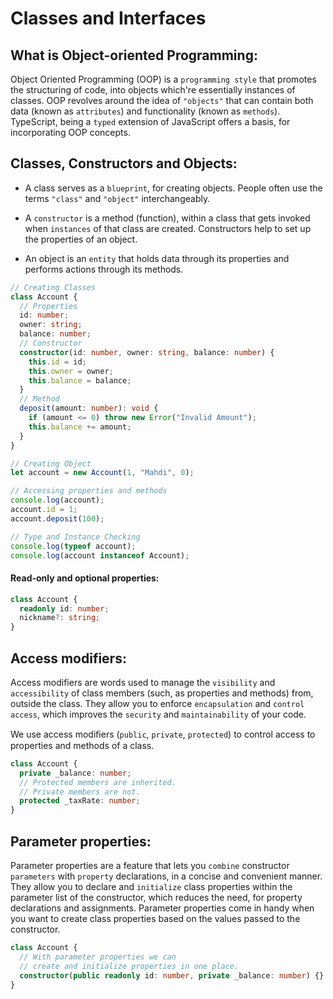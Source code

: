 # Classes and Interfaces

## What is Object-oriented Programming:

Object Oriented Programming (OOP) is a `programming style` that promotes the structuring of code, into objects which're essentially instances of classes. OOP revolves around the idea of `"objects"` that can contain both data (known as `attributes`) and functionality (known as `methods`). TypeScript, being a `typed` extension of JavaScript offers a basis, for incorporating OOP concepts.

## Classes, Constructors and Objects:

- A class serves as a `blueprint`, for creating objects. People often use the terms `"class"` and `"object"` interchangeably.

- A `constructor` is a method (function), within a class that gets invoked when `instances` of that class are created. Constructors help to set up the properties of an object.

- An object is an `entity` that holds data through its properties and performs actions through its methods.

```ts
// Creating Classes
class Account {
  // Properties
  id: number;
  owner: string;
  balance: number;
  // Constructor
  constructor(id: number, owner: string, balance: number) {
    this.id = id;
    this.owner = owner;
    this.balance = balance;
  }
  // Method
  deposit(amount: number): void {
    if (amount <= 0) throw new Error("Invalid Amount");
    this.balance += amount;
  }
}

// Creating Object
let account = new Account(1, "Mahdi", 0);

// Accessing properties and methods
console.log(account);
account.id = 1;
account.deposit(100);

// Type and Instance Checking
console.log(typeof account);
console.log(account instanceof Account);
```

#### Read-only and optional properties:

```ts
class Account {
  readonly id: number;
  nickname?: string;
}
```

## Access modifiers:

Access modifiers are words used to manage the `visibility` and `accessibility` of class members (such, as properties and methods) from, outside the class. They allow you to enforce `encapsulation` and `control access`, which improves the `security` and `maintainability` of your code.

We use access modiﬁers (`public`, `private`, `protected`) to control access to properties and
methods of a class.

```ts
class Account {
  private _balance: number;
  // Protected members are inherited.
  // Private members are not.
  protected _taxRate: number;
}
```

## Parameter properties:

Parameter properties are a feature that lets you `combine` constructor `parameters` with `property` declarations, in a concise and convenient manner. They allow you to declare and `initialize` class properties within the parameter list of the constructor, which reduces the need, for property declarations and assignments. Parameter properties come in handy when you want to create class properties based on the values passed to the constructor.

```ts
class Account {
  // With parameter properties we can
  // create and initialize properties in one place.
  constructor(public readonly id: number, private _balance: number) {}
}
```
